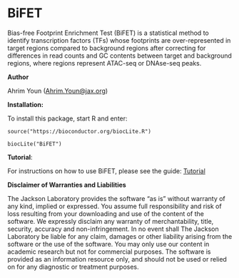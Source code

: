 # BiFET

Bias-free Footprint Enrichment Test (BiFET) is a statistical method 
to identify transcription factors (TFs) whose
footprints are over-represented in target regions compared to background 
regions after correcting for differences in read counts and GC contents between
target and background regions, where regions represent ATAC-seq or DNAse-seq peaks.

__Author__

Ahrim Youn (Ahrim.Youn@jax.org)

__Installation:__

To install this package, start R and enter:

`source("https://bioconductor.org/biocLite.R")`

`biocLite("BiFET")`


__Tutorial__:

For instructions on how to use BiFET, please see the guide: [Tutorial](http://htmlpreview.github.io/?https://github.com/UcarLab/BiFET/blob/master/vignettes/A_Guide_to_using_BiFET.html)

__Disclaimer of Warranties and Liabilities__

The Jackson Laboratory provides the software “as is” without warranty of any kind, implied or expressed. You assume full responsibility and risk of loss resulting from your downloading and use of the content of the software. We expressly disclaim any warranty of merchantability, title, security, accuracy and non-infringement. In no event shall The Jackson Laboratory be liable for any claim, damages or other liability arising from the software or the use of the software. You may only use our content in academic research but not for commercial purposes. The software is provided as an information resource only, and should not be used or relied on for any diagnostic or treatment purposes.

